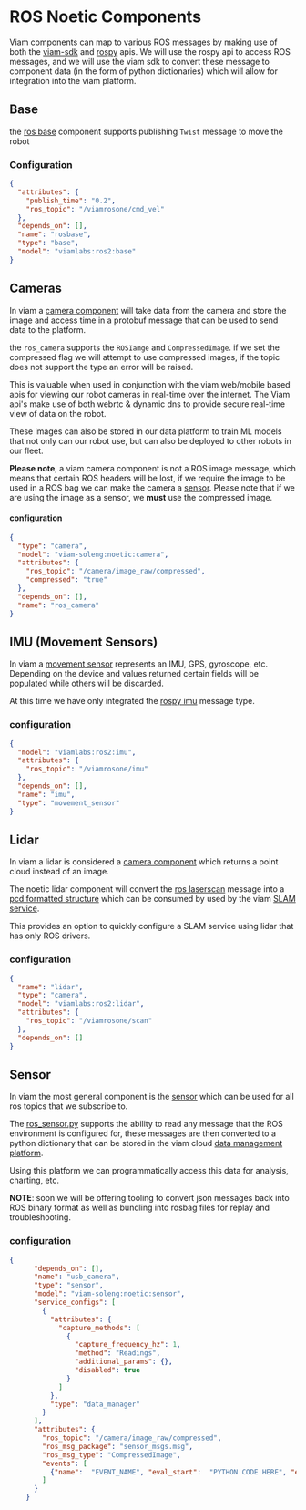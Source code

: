 # ROS Noetic Components

Viam components can map to various ROS messages by making use of both the [viam-sdk](https://python.viam.dev/) and
[rospy](http://wiki.ros.org/rospy) apis. We will use the rospy api to access ROS messages, and we will use the viam 
sdk to convert these message to component data (in the form of python dictionaries) which will allow for integration
into the viam platform.

## Base
the [ros base](../components/ros_base.py) component supports publishing `Twist` message to move the robot

### Configuration
```json
{
  "attributes": {
    "publish_time": "0.2",
    "ros_topic": "/viamrosone/cmd_vel"
  },
  "depends_on": [],
  "name": "rosbase",
  "type": "base",
  "model": "viamlabs:ros2:base"
}
```

## Cameras

In viam a [camera component](https://docs.viam.com/components/camera/) will take data from the camera and store the 
image and access time in a protobuf message that can be used to send data to the platform.

the `ros_camera` supports the `ROSIamge` and `CompressedImage`. if we set the compressed flag we will attempt to 
use compressed images, if the topic does not support the type an error will be raised.

This is valuable when used in conjunction with the viam web/mobile based apis for viewing our robot cameras in 
real-time over the internet. The Viam api's make use of both webrtc & dynamic dns to provide secure real-time 
view of data on the robot.

These images can also be stored in our data platform to train ML models that not only can our robot use, but
can also be deployed to other robots in our fleet.

**Please note**, a viam camera component is not a ROS image message, which means that certain ROS headers will 
be lost, if we require the image to be used in a ROS bag we can make the camera a [sensor](#sensor). Please note
that if we are using the image as a sensor, we **must** use the compressed image.

#### configuration

```json
{
  "type": "camera",
  "model": "viam-soleng:noetic:camera",
  "attributes": {
    "ros_topic": "/camera/image_raw/compressed",
    "compressed": "true"
  },
  "depends_on": [],
  "name": "ros_camera"
}
```

## IMU (Movement Sensors)

In viam a [movement sensor](https://docs.viam.com/components/movement-sensor/) represents an IMU, GPS, gyroscope, etc.
Depending on the device and values returned certain fields will be populated while others will be discarded. 

At this time we have only integrated the [rospy imu](http://docs.ros.org/en/noetic/api/sensor_msgs/html/msg/Imu.html) 
message type.

### configuration

```json
{
  "model": "viamlabs:ros2:imu",
  "attributes": {
    "ros_topic": "/viamrosone/imu"
  },
  "depends_on": [],
  "name": "imu",
  "type": "movement_sensor"
}
```

## Lidar

In viam a lidar is considered a [camera component](https://docs.viam.com/components/camera/) which returns a point
cloud instead of an image.

The noetic lidar component will convert the [ros laserscan](http://docs.ros.org/en/melodic/api/sensor_msgs/html/msg/LaserScan.html)
message into a [pcd formatted structure](https://pointclouds.org/documentation/tutorials/pcd_file_format.html) which 
can be consumed by used by the viam [SLAM service](https://docs.viam.com/mobility/slam/).

This provides an option to quickly configure a SLAM service using lidar that has only ROS drivers.

### configuration

```json
{
  "name": "lidar",
  "type": "camera",
  "model": "viamlabs:ros2:lidar",
  "attributes": {
    "ros_topic": "/viamrosone/scan"
  },
  "depends_on": []
}
```

## Sensor

In viam the most general component is the [sensor](https://docs.viam.com/components/sensor/) which can be used for all
ros topics that we subscribe to.

The [ros_sensor.py](../components/ros_sensor.py) supports the ability to read any message that the ROS environment is
configured for, these messages are then converted to a python dictionary that can be stored in the viam cloud
[data management platform](https://docs.viam.com/data/).

Using this platform we can programmatically access this data for analysis, charting, etc.

**NOTE**: soon we will be offering tooling to convert json messages back into ROS binary format as well as bundling 
into rosbag files for replay and troubleshooting.

### configuration   

```json
{ 
      "depends_on": [],
      "name": "usb_camera",
      "type": "sensor",
      "model": "viam-soleng:noetic:sensor",
      "service_configs": [
        {
          "attributes": {
            "capture_methods": [
              {
                "capture_frequency_hz": 1,
                "method": "Readings",
                "additional_params": {},
                "disabled": true
              }
            ]
          },
          "type": "data_manager"
        }
      ],
      "attributes": {
        "ros_topic": "/camera/image_raw/compressed",
        "ros_msg_package": "sensor_msgs.msg",
        "ros_msg_type": "CompressedImage",
        "events": [
          {"name":  "EVENT_NAME", "eval_start":  "PYTHON CODE HERE", "eval_stop":  "PYTHON_CODE_HERE"}
        ]
      }
    }
```